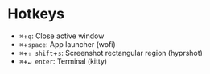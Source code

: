 # Hotkeys
- `⌘`+`q`: Close active window
- `⌘`+`space`: App launcher (wofi)
- `⌘`+`⇧ shift`+`s`: Screenshot rectangular region (hyprshot)
- `⌘`+`↵ enter`: Terminal (kitty)

